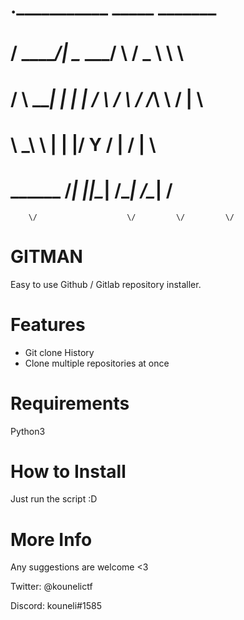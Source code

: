 
#  ________.___________________      _____    _______   
#  /  _____/|   \__    ___/     \    /  _  \   \      \  
# /   \  ___|   | |    | /  \ /  \  /  /_\  \  /   |   \ 
# \    \_\  \   | |    |/    Y    \/    |    \/    |    \
#  \______  /___| |____|\____|__  /\____|__  /\____|__  /
        \/                    \/         \/         \/ 


# GITMAN

Easy to use Github / Gitlab repository installer.

# Features

- Git clone History
- Clone multiple repositories at once

# Requirements

Python3 

# How to Install

Just run the script :D

# More Info

Any suggestions are welcome <3 

Twitter: @kounelictf

Discord: kouneli#1585
